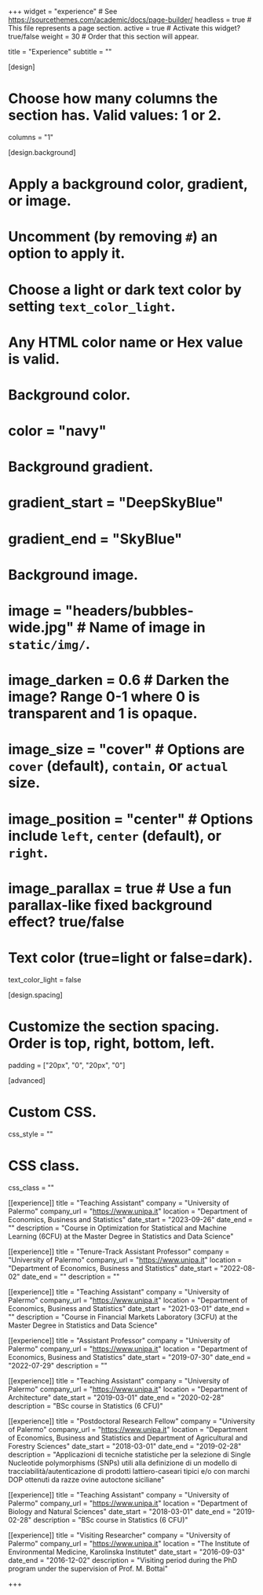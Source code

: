 +++
  widget = "experience"  # See https://sourcethemes.com/academic/docs/page-builder/
  headless = true  # This file represents a page section.
  active = true  # Activate this widget? true/false
  weight = 30  # Order that this section will appear.

  title = "Experience"
  subtitle = ""

  [design]
  # Choose how many columns the section has. Valid values: 1 or 2.
  columns = "1"

  [design.background]
  # Apply a background color, gradient, or image.
  #   Uncomment (by removing `#`) an option to apply it.
  #   Choose a light or dark text color by setting `text_color_light`.
  #   Any HTML color name or Hex value is valid.

  # Background color.
  # color = "navy"

  # Background gradient.
  # gradient_start = "DeepSkyBlue"
  # gradient_end = "SkyBlue"

  # Background image.
  # image = "headers/bubbles-wide.jpg"  # Name of image in `static/img/`.
  # image_darken = 0.6  # Darken the image? Range 0-1 where 0 is transparent and 1 is opaque.
  # image_size = "cover"  #  Options are `cover` (default), `contain`, or `actual` size.
  # image_position = "center"  # Options include `left`, `center` (default), or `right`.
  # image_parallax = true  # Use a fun parallax-like fixed background effect? true/false

  # Text color (true=light or false=dark).
  text_color_light = false

  [design.spacing]
  # Customize the section spacing. Order is top, right, bottom, left.
  padding = ["20px", "0", "20px", "0"]

  [advanced]
  # Custom CSS.
  css_style = ""

  # CSS class.
  css_class = ""

[[experience]]
    title = "Teaching Assistant"
    company = "University of Palermo"
    company_url = "https://www.unipa.it"
    location = "Department of Economics, Business and Statistics"
    date_start = "2023-09-26"
    date_end = ""
    description = "Course in Optimization for Statistical and Machine Learning (6CFU) at the Master Degree in Statistics and Data Science"

 [[experience]]
    title = "Tenure-Track Assistant Professor"
    company = "University of Palermo"
    company_url = "https://www.unipa.it"
    location = "Department of Economics, Business and Statistics"
    date_start = "2022-08-02"
    date_end = ""
    description = ""

  [[experience]]
    title = "Teaching Assistant"
    company = "University of Palermo"
    company_url = "https://www.unipa.it"
    location = "Department of Economics, Business and Statistics"
    date_start = "2021-03-01"
    date_end = ""
    description = "Course in Financial Markets Laboratory (3CFU) at the Master Degree in Statistics and Data Science"

  [[experience]]
    title = "Assistant Professor"
    company = "University of Palermo"
    company_url = "https://www.unipa.it"
    location = "Department of Economics, Business and Statistics"
    date_start = "2019-07-30"
    date_end = "2022-07-29"
    description = ""

  [[experience]]
    title = "Teaching Assistant"
    company = "University of Palermo"
    company_url = "https://www.unipa.it"
    location = "Department of Architecture"
    date_start = "2019-03-01"
    date_end = "2020-02-28"
    description = "BSc course in Statistics (6 CFU)"

  [[experience]]
    title = "Postdoctoral Research Fellow"
    company = "University of Palermo"
    company_url = "https://www.unipa.it"
    location = "Department of Economics, Business and Statistics and Department of Agricultural and Forestry Sciences"
    date_start = "2018-03-01"
    date_end = "2019-02-28"
    description = "Applicazioni di tecniche statistiche per la selezione di Single Nucleotide polymorphisms (SNPs) utili alla definizione di un modello di tracciabilità/autenticazione di prodotti lattiero-caseari tipici e/o con marchi DOP ottenuti da razze ovine autoctone siciliane"

  [[experience]]
    title = "Teaching Assistant"
    company = "University of Palermo"
    company_url = "https://www.unipa.it"
    location = "Department of Biology and Natural Sciences"
    date_start = "2018-03-01"
    date_end = "2019-02-28"
    description = "BSc course in Statistics (6 CFU)"

  [[experience]]
    title = "Visiting Researcher"
    company = "University of Palermo"
    company_url = "https://www.unipa.it"
    location = "The Institute of Environmental Medicine, Karolinska Institutet"
    date_start = "2016-09-03"
    date_end = "2016-12-02"
    description = "Visiting period during the PhD program under the supervision of Prof. M. Bottai"

+++
